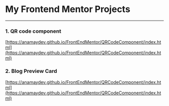 # My Frontend Mentor Projects
<hr>

### 1. QR code component
[https://anamaydev.github.io/FrontEndMentor/QRCodeComponent/index.html](https://anamaydev.github.io/FrontEndMentor/QRCodeComponent/index.html)

### 2. Blog Preview Card
[https://anamaydev.github.io/FrontEndMentor/QRCodeComponent/index.html](https://anamaydev.github.io/FrontEndMentor/QRCodeComponent/index.html)
